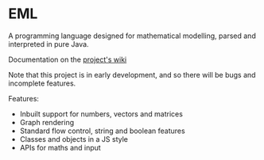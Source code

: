 # EML
A programming language designed for mathematical modelling, parsed and interpreted in pure Java.

Documentation on the [project's wiki](https://github.com/MaxSW/EML/wiki)

Note that this project is in early development, and so there will be bugs and incomplete features.

Features:
* Inbuilt support for numbers, vectors and matrices
* Graph rendering
* Standard flow control, string and boolean features
* Classes and objects in a JS style
* APIs for maths and input

